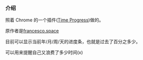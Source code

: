 ### 介绍

照着 Chrome 的一个插件([Time Progress](https://chrome.google.com/webstore/detail/time-progress/fbkbinkmbcihlegjmocbogbnblcpcfap))做的。

原作者是[francesco.space](https://francesco.space/)

目前可以显示当前年/月/周/天的进度条，也就是过去了百分之多少。

可以用来提醒自己又浪费了多少时间(x)
